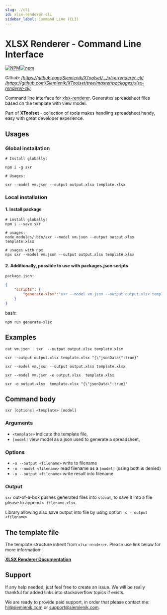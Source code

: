 ```yaml
---
slug: ./cli
id: xlsx-renderer-cli
sidebar_label: Command Line (CLI)
---
```


# XLSX Renderer - Command Line Interface

[![NPM](https://img.shields.io/npm/l/sxr)![npm](https://img.shields.io/npm/v/sxr)](https://www.npmjs.com/package/sxr)

_Github: [https://github.com/Siemienik/XToolset/.../xlsx-renderer-cli](https://github.com/Siemienik/XToolset/tree/master/packages/xlsx-renderer-cli)_

Command line interface for [xlsx-renderer](./010-xlsx-renderer-homepage.md). Generates spreadsheet files based on the template with view model.

Part of **XToolset** - collection of tools makes handling spreadsheet handy, easy with great developer experience.

## Usages

### Global installation

```shell script
# Install globally:

npm i -g sxr

# Usages:

sxr --model vm.json --output output.xlsx template.xlsx
```

### Local installation

#### 1. Install package

```shell script
# install globally:
npm i --save sxr

# usages:
node_modules/.bin/sxr --model vm.json --output output.xlsx template.xlsx

# usages with npx
npx sxr --model vm.json --output output.xlsx template.xlsx
```

#### 2. Additionally, possible to use with packages.json scripts

`package.json:`

```json
{
    "scripts": {
        "generate-xlsx":"sxr --model vm.json --output output.xlsx template.xlsx"
    }
}
```

bash:

```shell script
npm run generate-xlsx
```

## Examples

```shell script
cat vm.json | sxr  --output output.xlsx template.xlsx

sxr --output output.xlsx template.xlsx "{\"jsonData\":true}"

sxr --model vm.json --output output.xlsx template.xlsx

sxr --model vm.json -o output.xlsx  template.xlsx

sxr -o output.xlsx  template.xlsx "{\"jsonData\":true}"
```

## Command body

`sxr [options] <template> [model]`

### Arguments

* `<template>` indicate  the template file,
* `[model]` view model as a json used to generate a spreadsheet,

### Options

* `-o --output <filename>` write to filename
* `-m --model <filename>` read filename as a `[model]` (using both is denied)
* `-o --output <filename>` write result into filename

### Output

`sxr` out-of-a-box pushes generated files into `stdout`, to save it into a file please to append `> filename.xlsx`.

Library allowing also save output into file by using option `-o --output <filename>`

<!-- TODO: It is also allowed using pipe parameter to forward generated file into another command. -->

## The template file

The template structure inherit from `xlsx-renderer`. Please use link below for more information:

[**XLSX Renderer Documentation**](./010-xlsx-renderer-homepage.md)

## Support

If any help needed, just feel free to create an issue. We will be really thankful for added links into stackoverflow topics if exists.

We are ready to provide paid support, in order that please contact me: [hi@siemienik.com](mailto://hi@siemienik.com) or [support@siemienik.com](mailto://support@siemienik.com).
